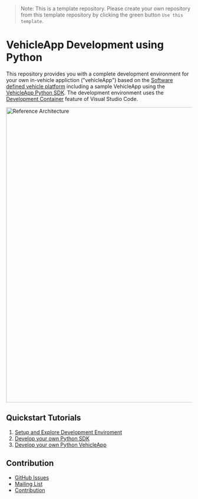> Note:
This is a template repository. Please create your own repository from this template repository by clicking the green button `Use this template`.

# VehicleApp Development using Python

This repository provides you with a complete development environment for your own in-vehicle appliction ("vehicleApp") based on the [Software defined vehicle platform](https://sdv.eclipse.org/) including a sample VehicleApp using the [VehicleApp Python SDK](https://github.com/SoftwareDefinedVehicle/sdv-vehicle-app-python-sdk). The development environment uses the [Development Container](https://code.visualstudio.com/docs/remote/create-dev-container#:~:text=%20Create%20a%20development%20container%20%201%20Path,additional%20software%20in%20your%20dev%20container.%20More%20) feature of Visual Studio Code.

<img src="https://github.com/SoftwareDefinedVehicle/swdc-architecture/blob/472240015f07d82b3aa3b35ce07df36f51e1c3b3/06_designs/pi-4/vehicle-app-python-sdk/assets/vehicle_sdk_pi4.drawio.svg" alt="Reference Architecture" width="800"/>

## Quickstart Tutorials
1. [Setup and Explore Development Enviroment](docs/setup_and_explore_development_environment.md)
2. [Develop your own Python SDK](docs/)
3. [Develop your own Python VehicleApp](docs/)

## Contribution
- [GitHub Issues]()
- [Mailing List]()
- [Contribution](docs/contribution.md)
